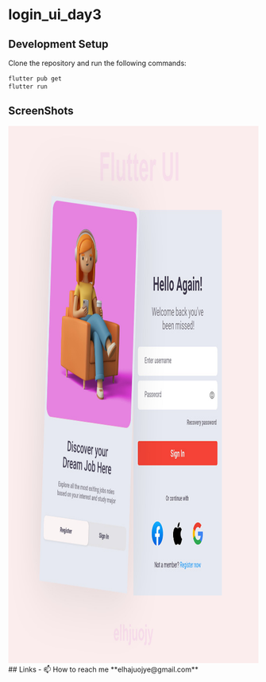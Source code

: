 # login_ui_day3

## Development Setup
Clone the repository and run the following commands:
```
flutter pub get
flutter run
```

## ScreenShots
<img src="assets/screenshot/login_ui.jpg" height="1080em" /> 
## Links
- 📫 How to reach me **elhajuojye@gmail.com**
